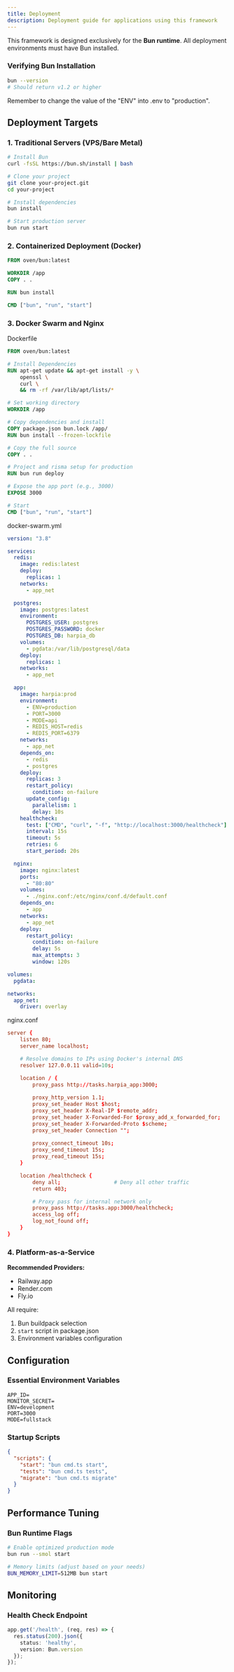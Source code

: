 ```yaml
---
title: Deployment
description: Deployment guide for applications using this framework
---
```


This framework is designed exclusively for the **Bun runtime**. All deployment environments must have Bun installed.

### Verifying Bun Installation
```bash
bun --version
# Should return v1.2 or higher
```

Remember to change the value of the "ENV" into .env to "production".

## Deployment Targets

### 1. Traditional Servers (VPS/Bare Metal)
```bash
# Install Bun
curl -fsSL https://bun.sh/install | bash

# Clone your project
git clone your-project.git
cd your-project

# Install dependencies
bun install

# Start production server
bun run start
```

### 2. Containerized Deployment (Docker)
```dockerfile
FROM oven/bun:latest

WORKDIR /app
COPY . .

RUN bun install

CMD ["bun", "run", "start"]
```

### 3. Docker Swarm and Nginx
Dockerfile
```dockerfile
FROM oven/bun:latest

# Install Dependencies
RUN apt-get update && apt-get install -y \
    openssl \
    curl \
    && rm -rf /var/lib/apt/lists/*

# Set working directory
WORKDIR /app

# Copy dependencies and install
COPY package.json bun.lock /app/
RUN bun install --frozen-lockfile

# Copy the full source
COPY . .

# Project and risma setup for production
RUN bun run deploy

# Expose the app port (e.g., 3000)
EXPOSE 3000

# Start
CMD ["bun", "run", "start"]
```

docker-swarm.yml
```yml
version: "3.8"

services:
  redis:
    image: redis:latest
    deploy:
      replicas: 1
    networks:
      - app_net

  postgres:
    image: postgres:latest
    environment:
      POSTGRES_USER: postgres
      POSTGRES_PASSWORD: docker
      POSTGRES_DB: harpia_db
    volumes:
      - pgdata:/var/lib/postgresql/data
    deploy:
      replicas: 1
    networks:
      - app_net

  app:
    image: harpia:prod
    environment:
      - ENV=production
      - PORT=3000
      - MODE=api
      - REDIS_HOST=redis
      - REDIS_PORT=6379
    networks:
      - app_net
    depends_on:
      - redis
      - postgres
    deploy:
      replicas: 3
      restart_policy:
        condition: on-failure
      update_config:
        parallelism: 1
        delay: 10s
    healthcheck:
      test: ["CMD", "curl", "-f", "http://localhost:3000/healthcheck"]
      interval: 15s
      timeout: 5s
      retries: 6
      start_period: 20s

  nginx:
    image: nginx:latest
    ports:
      - "80:80"
    volumes:
      - ./nginx.conf:/etc/nginx/conf.d/default.conf
    depends_on:
      - app
    networks:
      - app_net
    deploy:
      restart_policy:
        condition: on-failure
        delay: 5s
        max_attempts: 3
        window: 120s

volumes:
  pgdata:

networks:
  app_net:
    driver: overlay
```

nginx.conf
```conf
server {
    listen 80;
    server_name localhost;

    # Resolve domains to IPs using Docker's internal DNS
    resolver 127.0.0.11 valid=10s;

    location / {
        proxy_pass http://tasks.harpia_app:3000;
        
        proxy_http_version 1.1;
        proxy_set_header Host $host;
        proxy_set_header X-Real-IP $remote_addr;
        proxy_set_header X-Forwarded-For $proxy_add_x_forwarded_for;
        proxy_set_header X-Forwarded-Proto $scheme;
        proxy_set_header Connection "";
        
        proxy_connect_timeout 10s;
        proxy_send_timeout 15s;
        proxy_read_timeout 15s;
    }

    location /healthcheck {
        deny all;                 # Deny all other traffic
        return 403;

        # Proxy pass for internal network only
        proxy_pass http://tasks.app:3000/healthcheck;
        access_log off;
        log_not_found off;
    }
}
```

### 4. Platform-as-a-Service

**Recommended Providers:**
- Railway.app
- Render.com
- Fly.io

All require:
1. Bun buildpack selection
2. `start` script in package.json
3. Environment variables configuration

## Configuration

### Essential Environment Variables
```env
APP_ID=
MONITOR_SECRET=
ENV=development
PORT=3000
MODE=fullstack
```

### Startup Scripts
```json
{
  "scripts": {
    "start": "bun cmd.ts start",
    "tests": "bun cmd.ts tests",
    "migrate": "bun cmd.ts migrate"
  }
}
```

## Performance Tuning

### Bun Runtime Flags
```bash
# Enable optimized production mode
bun run --smol start

# Memory limits (adjust based on your needs)
BUN_MEMORY_LIMIT=512MB bun start
```

## Monitoring

### Health Check Endpoint
```typescript
app.get('/health', (req, res) => {
  res.status(200).json({
    status: 'healthy',
    version: Bun.version
  });
});
```